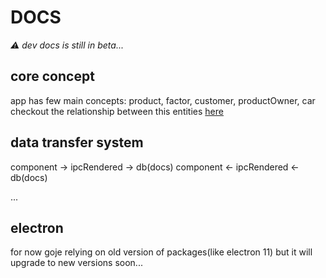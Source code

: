 # DOCS

<i> ⚠️ dev docs is still in beta... </i>

## core concept

app has few main concepts:
product, factor, customer, productOwner, car
checkout the relationship between this entities [here](concept.png)

## data transfer system

component -> ipcRendered -> db(docs)
component <- ipcRendered <- db(docs)

...


## electron

for now goje relying on old version of packages(like electron 11)
but it will upgrade to new versions soon...